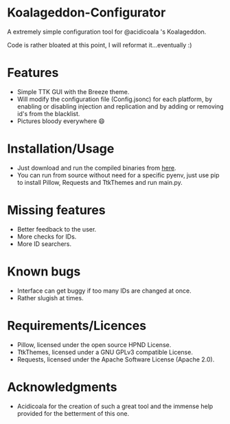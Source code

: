 # Koalageddon-Configurator
A extremely simple configuration tool for @acidicoala 's Koalageddon.

Code is rather bloated at this point, I will reformat it...eventually :)

# Features
- Simple TTK GUI with the Breeze theme.
- Will modify the configuration file (Config.jsonc) for each platform, by enabling or disabling injection and replication and by adding or removing id's from the blacklist.
- Pictures bloody everywhere 😄

# Installation/Usage
- Just download and run the compiled binaries from [here](https://github.com/g-yui/KoalaGeddon-Configurator/releases).
- You can run from source without need for a specific pyenv, just use pip to install Pillow, Requests and TtkThemes and run main.py.

# Missing features
- Better feedback to the user.
- More checks for IDs.
- More ID searchers.

# Known bugs
- Interface can get buggy if too many IDs are changed at once.
- Rather slugish at times.

# Requirements/Licences
- Pillow, licensed under the open source HPND License.
- TtkThemes, licensed under a GNU GPLv3 compatible License.
- Requests, licensed under the Apache Software License (Apache 2.0).

# Acknowledgments
- Acidicoala for the creation of such a great tool and the immense help provided for the betterment of this one.
